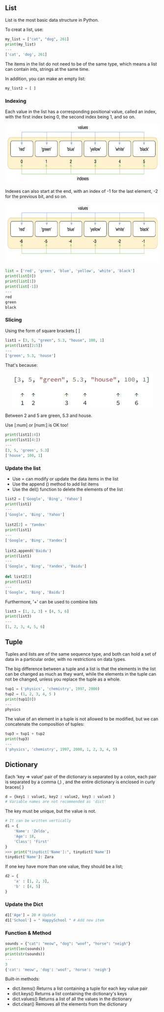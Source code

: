 ## List
List is the most basic data structure in Python.

To creat a list, use:
```Python
my_list = ["cat", "dog", 261]
print(my_list)
---
['cat', 'dog', 261]
```
The items in the list do not need to be of the same type, which means a list can contain ints, strings at the same time.

In addition, you can make an empty list:
```Python
my_list2 = [ ]
```

### Indexing
Each value in the list has a corresponding positional value, called an index, with the first index being 0, the second index being 1, and so on.

<div align=center><img src=https://github.com/Cafwell/Learning-Python/blob/main/imgs/positive-indexes.png height=194 width=704></div>

Indexes can also start at the end, with an index of -1 for the last element, -2 for the previous bit, and so on.

<div align=center><img src=https://github.com/Cafwell/Learning-Python/blob/main/imgs/negative-indexes.png height=194 width=704></div>

```Python
list = ['red', 'green', 'blue', 'yellow', 'white', 'black']
print(list[0])
print(list[1])
print(list[-1])
---
red
green
black
```

### Slicing
Using the form of square brackets [ ]
```Python
list1 = [3, 5, "green", 5.3, "house", 100, 1]
print(list1[2:5])
---
['green', 5.3, 'house']
```
That's because:

<div align=center><img src=https://github.com/Cafwell/Learning-Python/blob/main/imgs/slicing.jpg></div>

Between 2 and 5 are green, 5.3 and house.

Use [:num] or [num:] is OK too!
```Python
print(list1[:4])
print(list1[4:])
---
[3, 5, 'green', 5.3]
['house', 100, 1]
```

### Update the list
+ Use = can modify or update the data items in the list
+ Use the append () method to add list items
+ Use the del() function to delete the elements of the list

```Python
list2 = ['Google', 'Bing', 'Yahoo']
print(list1)
---
['Google', 'Bing', 'Yahoo']

list2[2] = 'Yandex'
print(list1)
---
['Google', 'Bing', 'Yandex']

list2.append('Baidu')
print(list1)
---
['Google', 'Bing', 'Yandex', 'Baidu']

del list2[2]
print(list1)
---
['Google', 'Bing', 'Baidu']
```

Furthermore, '+' can be used to combine lists
```Python
list3 = [1, 2, 3] + [4, 5, 6]
print(list3)
---
[1, 2, 3, 4, 5, 6]
```

## Tuple
Tuples and lists are of the same sequence type, and both can hold a set of data in a particular order, with no restrictions on data types.

The big difference between a tuple and a list is that the elements in the list can be changed as much as they want, while the elements in the tuple can not be changed, unless you replace the tuple as a whole.

```Python
tup1 = ('physics', 'chemistry', 1997, 2000)
tup2 = (1, 2, 3, 4, 5 )
print(tup1[0])
---
physics
```
The value of an element in a tuple is not allowed to be modified, but we can concatenate the composition of tuples:
```Python
tup3 = tup1 + tup2
print(tup3)
---
('physics', 'chemistry', 1997, 2000, 1, 2, 3, 4, 5)
```

## Dictionary
Each 'key => value' pair of the dictionary is separated by a colon, each pair is separated by a comma (,) , and the entire dictionary is enclosed in curly braces{ }
```Python
d = {key1 : value1, key2 : value2, key3 : value3 }
# Variable names are not recommended as 'dict'
```

The key must be unique, but the value is not.

```Python
# It can be written vertically
d1 = {
    'Name': 'Zelda',
    'Age': 18,
    'Class': 'First'
}
>>> print("tinydict['Name']:", tinydict['Name'])
tinydict['Name']: Zara
```
If one key have more than one value, they should be a list;
```Python
d2 = {
    'a' : [1, 2, 3],
    'b' : [4, 5]
}
```

### Update the Dict
```Python
d1['Age'] = 20 # Update
d1['School'] = " HappySchool " # Add new item
```

### Function & Method
```Python
sounds = {"cat": "meow", "dog": "woof", "horse": "neigh"}
print(len(sounds))
print(str(sounds))
---
3
{'cat': 'meow', 'dog': 'woof', 'horse': 'neigh'}
```

Built-in methods:
+ dict.items() Returns a list containing a tuple for each key value pair
+ dict.keys() Returns a list containing the dictionary's keys
+ dict.values() Returns a list of all the values in the dictionary
+ dict.clear() Removes all the elements from the dictionary
